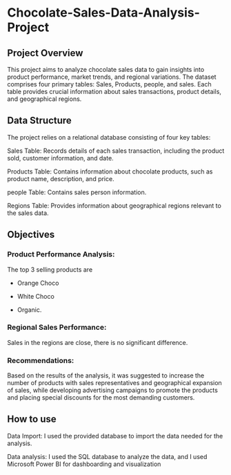 # Chocolate-Sales-Data-Analysis-Project

## Project Overview
This project aims to analyze chocolate sales data to gain insights into product performance, market trends, and regional variations. The dataset comprises four primary tables: Sales, Products, people, and sales. Each table provides crucial information about sales transactions, product details, and geographical regions.

## Data Structure
The project relies on a relational database consisting of four key tables:

Sales Table: Records details of each sales transaction, including the product sold, customer information, and date.

Products Table: Contains information about chocolate products, such as product name, description, and price.

people Table: Contains sales person information.

Regions Table: Provides information about geographical regions relevant to the sales data.

## Objectives
### Product Performance Analysis:

The top 3 selling products are

- Orange Choco

- White Choco

- Organic.

### Regional Sales Performance:

Sales in the regions are close, there is no significant difference.

### Recommendations:

Based on the results of the analysis, it was suggested to increase the number of products with sales representatives and geographical expansion of sales, while developing advertising campaigns to promote the products and placing special discounts for the most demanding customers.

## How to use

Data Import: I used the provided database to import the data needed for the analysis.

Data analysis: I used the SQL database to analyze the data, and I used Microsoft Power BI for dashboarding and visualization
